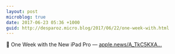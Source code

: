 ```yaml
---
layout: post
microblog: true
date: 2017-06-23 05:36 +1000
guid: http://desparoz.micro.blog/2017/06/22/one-week-with.html
---
```

🔗 One Week with the New iPad Pro — [apple.news/A_TkC5KXA...](https://apple.news/A_TkC5KXAM5-W-PBIu7mW0A)
